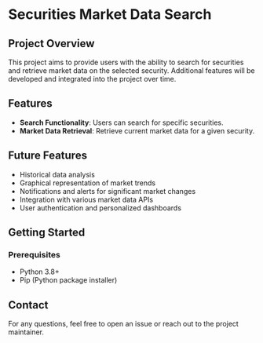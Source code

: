 # Securities Market Data Search

## Project Overview

This project aims to provide users with the ability to search for securities and retrieve market data on the selected security. Additional features will be developed and integrated into the project over time.

## Features

- **Search Functionality**: Users can search for specific securities.
- **Market Data Retrieval**: Retrieve current market data for a given security.

## Future Features

- Historical data analysis
- Graphical representation of market trends
- Notifications and alerts for significant market changes
- Integration with various market data APIs
- User authentication and personalized dashboards

## Getting Started

### Prerequisites

- Python 3.8+
- Pip (Python package installer)

## Contact

For any questions, feel free to open an issue or reach out to the project maintainer.

